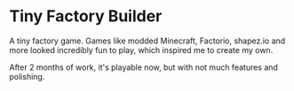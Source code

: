 # Tiny Factory Builder
A tiny factory game. Games like modded Minecraft, Factorio, shapez.io and more looked incredibly fun to play, which inspired me to create my own.  

After 2 months of work, it's playable now, but with not much features and polishing.
